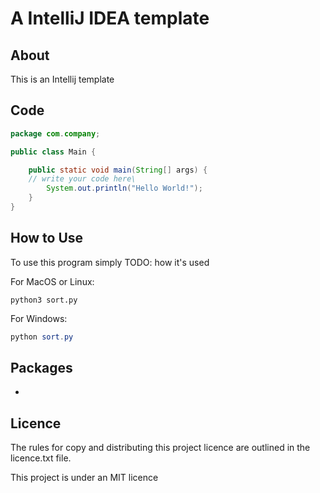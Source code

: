 # A IntelliJ IDEA template

## About

This is an Intellij template

## Code

```java
package com.company;

public class Main {

    public static void main(String[] args) {
	// write your code here\
        System.out.println("Hello World!");
    }
}
```

## How to Use

To use this program simply TODO: how it's used

For MacOS or Linux:

```shell
python3 sort.py
```

For Windows:

```powershell
python sort.py
```

## Packages

- 

## Licence

The rules for copy and distributing this project licence are
outlined in the licence.txt file.

This project is under an MIT licence
